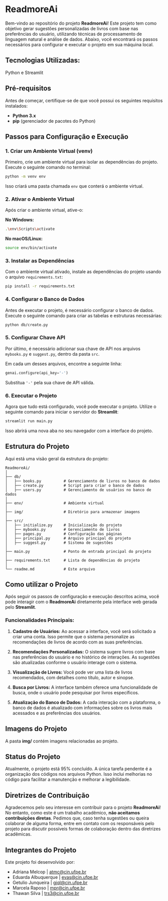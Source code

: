 # ReadmoreAi

Bem-vindo ao repositório do projeto **ReadmoreAi**! Este projeto tem como objetivo gerar sugestões personalizadas de livros com base nas preferências do usuário, utilizando técnicas de processamento de linguagem natural e análise de dados. Abaixo, você encontrará os passos necessários para configurar e executar o projeto em sua máquina local.

## Tecnologias Utilizadas:
Python e Streamlit

## Pré-requisitos

Antes de começar, certifique-se de que você possui os seguintes requisitos instalados:

- **Python 3.x**
- **pip** (gerenciador de pacotes do Python)

## Passos para Configuração e Execução

### 1. Criar um Ambiente Virtual (venv)

Primeiro, crie um ambiente virtual para isolar as dependências do projeto. Execute o seguinte comando no terminal:

```bash
python -m venv env
```

Isso criará uma pasta chamada `env` que conterá o ambiente virtual.

### 2. Ativar o Ambiente Virtual

Após criar o ambiente virtual, ative-o:

**No Windows:**

```bash
.\env\Scripts\activate
```

**No macOS/Linux:**

```bash
source env/bin/activate
```

### 3. Instalar as Dependências

Com o ambiente virtual ativado, instale as dependências do projeto usando o arquivo `requirements.txt`:

```bash
pip install -r requirements.txt
```

### 4. Configurar o Banco de Dados

Antes de executar o projeto, é necessário configurar o banco de dados. Execute o seguinte comando para criar as tabelas e estruturas necessárias:

```bash
python db/create.py
```

### 5. Configurar Chave API

Por último, é necessário adicionar sua chave de API nos arquivos `mybooks.py` e `suggest.py`, dentro da pasta `src`.

Em cada um desses arquivos, encontre a seguinte linha:

```python
genai.configure(api_key='-')
```

Substitua `'-'` pela sua chave de API válida.

### 6. Executar o Projeto

Agora que tudo está configurado, você pode executar o projeto. Utilize o seguinte comando para iniciar o servidor do **Streamlit**:

```bash
streamlit run main.py
```

Isso abrirá uma nova aba no seu navegador com a interface do projeto.

## Estrutura do Projeto

Aqui está uma visão geral da estrutura do projeto:

```
ReadmoreAi/
│
├── db/
│   ├── books.py          # Gerenciamento de livros no banco de dados
│   ├── create.py         # Script para criar o banco de dados
│   ├── users.py          # Gerenciamento de usuários no banco de dados
│
├── env/                  # Ambiente virtual
│
├── img/                  # Diretório para armazenar imagens
│
├── src/
│   ├── initialize.py     # Inicialização do projeto
│   ├── mybooks.py        # Gerenciamento de livros
│   ├── pages.py          # Configuração das páginas
│   ├── principal.py      # Arquivo principal do projeto
│   ├── suggest.py        # Sistema de sugestões
│
├── main.py               # Ponto de entrada principal do projeto
│
├── requirements.txt      # Lista de dependências do projeto
│
└── readme.md             # Este arquivo
```

## Como utilizar o Projeto

Após seguir os passos de configuração e execução descritos acima, você pode interagir com o **ReadmoreAi** diretamente pela interface web gerada pelo **Streamlit**.


### Funcionalidades Principais:
1. **Cadastro de Usuários:** Ao acessar a interface, você será solicitado a criar uma conta. Isso permite que o sistema personalize as recomendações de livros de acordo com as suas preferências.
   
2. **Recomendações Personalizadas:** O sistema sugere livros com base nas preferências do usuário e no histórico de interações. As sugestões são atualizadas conforme o usuário interage com o sistema.
   
3. **Visualização de Livros:** Você pode ver uma lista de livros recomendados, com detalhes como título, autor e sinopse.

4. **Busca por Livros:** A interface também oferece uma funcionalidade de busca, onde o usuário pode pesquisar por livros específicos.

5. **Atualização do Banco de Dados:** A cada interação com a plataforma, o banco de dados é atualizado com informações sobre os livros mais acessados e as preferências dos usuários.


## Imagens do Projeto

A pasta **img/** contém imagens relacionadas ao projeto.


## Status do Projeto

Atualmente, o projeto está 95% concluído. A única tarefa pendente é a organização dos códigos nos arquivos Python. Isso inclui melhorias no código para facilitar a manutenção e melhorar a legibilidade.

## Diretrizes de Contribuição

Agradecemos pelo seu interesse em contribuir para o projeto **ReadmoreAi**! No entanto, como este é um trabalho acadêmico, **não aceitamos contribuições diretas**. Pedimos que, caso tenha sugestões ou queira colaborar de alguma forma, entre em contato com os responsáveis pelo projeto para discutir possíveis formas de colaboração dentro das diretrizes acadêmicas.

## Integrantes do Projeto

Este projeto foi desenvolvido por:

- Adriana Melcop | atmc@cin.ufpe.br
- Eduarda Albuquerque | evas@cin.ufpe.br
- Getulio Junqueira | gjql@cin.ufpe.br
- Marcela Raposo | mpr@cin.ufpe.br
- Thawan Silva | trs3@cin.ufpe.br
